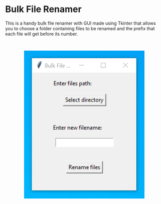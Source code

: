 # Bulk File Renamer

This is a handy bulk file renamer with GUI made using Tkinter that allows you to choose a folder containing files to be renamed and the prefix that each file will get before its number.

<br>
<p align="center">
  <img src="./window.png" alt="showcase" />
</p>
